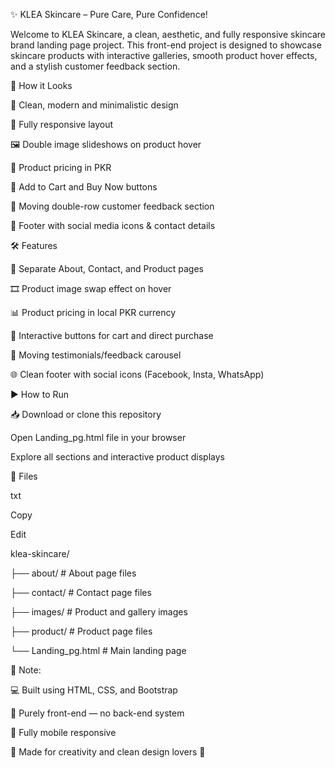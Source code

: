 ✨ KLEA Skincare – Pure Care, Pure Confidence!

Welcome to KLEA Skincare, a clean, aesthetic, and fully responsive skincare brand landing page project. This front-end project is designed to showcase skincare products with interactive galleries, smooth product hover effects, and a stylish customer feedback section.


🎨 How it Looks

🌸 Clean, modern and minimalistic design

📱 Fully responsive layout

🖼️ Double image slideshows on product hover

💸 Product pricing in PKR

🛒 Add to Cart and Buy Now buttons

📝 Moving double-row customer feedback section

🔗 Footer with social media icons & contact details



🛠️ Features

🔘 Separate About, Contact, and Product pages

🎞️ Product image swap effect on hover

📊 Product pricing in local PKR currency

🛒 Interactive buttons for cart and direct purchase

💬 Moving testimonials/feedback carousel

🌐 Clean footer with social icons (Facebook, Insta, WhatsApp)



▶️ How to Run

📥 Download or clone this repository

Open Landing_pg.html file in your browser

Explore all sections and interactive product displays



📁 Files

txt

Copy

Edit


klea-skincare/

├── about/         # About page files

├── contact/             # Contact page files

├── images/              # Product and gallery images

├── product/             # Product page files

└── Landing_pg.html      # Main landing page


🎀 Note:

💻 Built using HTML, CSS, and Bootstrap

📡 Purely front-end — no back-end system

📱 Fully mobile responsive



🌟 Made for creativity and clean design lovers 💖
